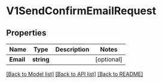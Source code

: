 # V1SendConfirmEmailRequest

## Properties

Name | Type | Description | Notes
------------ | ------------- | ------------- | -------------
**Email** | **string** |  | [optional] 

[[Back to Model list]](../README.md#documentation-for-models) [[Back to API list]](../README.md#documentation-for-api-endpoints) [[Back to README]](../README.md)


